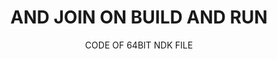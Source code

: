 <HTML>

<HEAD>

<TITLE>

 NDK CODE FOR LGL /storage/emulated/0/ndk_arm64.tar.gz

</TITLE>

</HEAD>

<BODY>

<CENTER>

<H1> AND JOIN ON BUILD AND RUN</H1>

<P> CODE OF 64BIT NDK FILE

 </P>

 </CENTER>

 <BODY>

